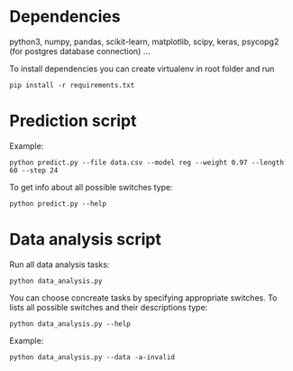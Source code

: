 # Dependencies
python3,
numpy,
pandas,
scikit-learn,
matplotlib,
scipy,
keras,
psycopg2 (for postgres database connection)
...

To install dependencies you can create virtualenv in root folder and run
```
pip install -r requirements.txt
```

# Prediction script
Example:
```
python predict.py --file data.csv --model reg --weight 0.97 --length 60 --step 24
```
To get info about all possible switches type:
```
python predict.py --help
```

# Data analysis script
Run all data analysis tasks:
```
python data_analysis.py
```
You can choose concreate tasks by specifying appropriate switches.
To lists all possible switches and their descriptions type:
```
python data_analysis.py --help
```
Example:
```
python data_analysis.py --data -a-invalid
```
